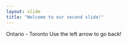 ```yaml
---
layout: slide
title: "Welcome to our second slide!"
---
```

Ontario - Toronto
Use the left arrow to go back!
